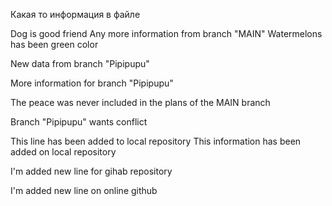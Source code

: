 Какая то информация в файле

Dog is good friend 
Any more information from branch "MAIN"
Watermelons has been green color

New data from branch "Pipipupu"

More information for branch "Pipipupu"

The peace was never included in the plans of the MAIN branch

Branch "Pipipupu" wants conflict

This line has been added to local repository
This information has been added on local repository


I'm added new line for gihab repository

I'm added new line on online github
